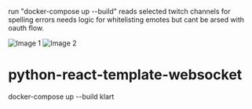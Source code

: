 run "docker-compose up --build"
reads selected twitch channels for spelling errors
needs logic for whitelisting emotes but cant be arsed with oauth flow.

![Image 1](https://media.discordapp.net/attachments/1338351193516146688/1340820483104575588/image.png?ex=67b3bfe2&is=67b26e62&hm=e4a2f6d582090873d26490ce7adbe9f21937b08ae43c97fe70f8603cddabba4f&=&format=webp&quality=lossless&width=761&height=272)
![Image 2](https://media.discordapp.net/attachments/1338351193516146688/1340820483779723294/image.png?ex=67b3bfe2&is=67b26e62&hm=07ffc570d1bbabe916224921427f4f9d92e45b31ca20d67c3c70a1a151223229&=&format=webp&quality=lossless)

# python-react-template-websocket
docker-compose up --build
klart
